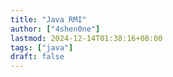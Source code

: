 ```yaml
---
title: "Java RMI"
author: ["4shen0ne"]
lastmod: 2024-12-14T01:38:16+08:00
tags: ["java"]
draft: false
---
```

